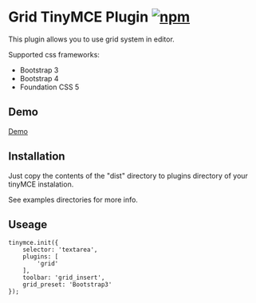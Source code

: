 # Grid TinyMCE Plugin [![npm][npm-image]][npm-url]
[npm-image]: https://img.shields.io/npm/v/tinymce-plugin-codeblock.svg
[npm-url]: https://npmjs.org/package/tinymce-plugin-codeblock

This plugin allows you to use grid system in editor.

Supported css frameworks:
* Bootstrap 3
* Bootstrap 4
* Foundation CSS 5

## Demo

<a href="https://root913.github.io/tinymce-plugin-grid/demo/index.html">Demo</a>

## Installation

Just copy the contents of the  "dist" directory to plugins directory of your tinyMCE instalation.

See examples directories for more info.

## Useage

````
tinymce.init({
    selector: 'textarea',
    plugins: [
        'grid'
    ],
    toolbar: 'grid_insert',
    grid_preset: 'Bootstrap3'
});
````